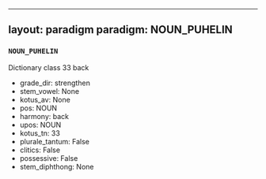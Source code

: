 
---
layout: paradigm
paradigm: NOUN_PUHELIN
---
### ` NOUN_PUHELIN `

Dictionary class 33 back
* grade_dir: strengthen
* stem_vowel: None
* kotus_av: None
* pos: NOUN
* harmony: back
* upos: NOUN
* kotus_tn: 33
* plurale_tantum: False
* clitics: False
* possessive: False
* stem_diphthong: None

